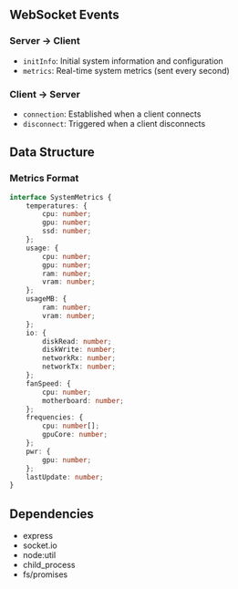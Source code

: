## WebSocket Events

### Server → Client

- `initInfo`: Initial system information and configuration
- `metrics`: Real-time system metrics (sent every second)

### Client → Server

- `connection`: Established when a client connects
- `disconnect`: Triggered when a client disconnects

## Data Structure

### Metrics Format
```typescript
interface SystemMetrics {
    temperatures: {
        cpu: number;
        gpu: number;
        ssd: number;
    };
    usage: {
        cpu: number;
        gpu: number;
        ram: number;
        vram: number;
    };
    usageMB: {
        ram: number;
        vram: number;
    };
    io: {
        diskRead: number;
        diskWrite: number;
        networkRx: number;
        networkTx: number;
    };
    fanSpeed: {
        cpu: number;
        motherboard: number;
    };
    frequencies: {
        cpu: number[];
        gpuCore: number;
    };
    pwr: {
        gpu: number;
    };
    lastUpdate: number;
}
```

## Dependencies

- express
- socket.io
- node:util
- child_process
- fs/promises